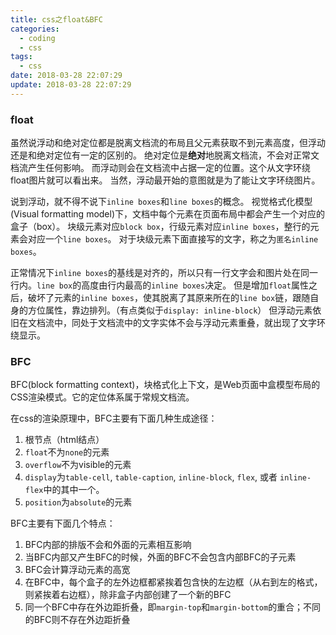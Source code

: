 ```yaml
---
title: css之float&BFC
categories:
  - coding
  - css
tags:
  - css
date: 2018-03-28 22:07:29
update: 2018-03-28 22:07:29
---
```


### float

虽然说浮动和绝对定位都是脱离文档流的布局且父元素获取不到元素高度，但浮动还是和绝对定位有一定的区别的。
绝对定位是**绝对**地脱离文档流，不会对正常文档流产生任何影响。
而浮动则会在文档流中占据一定的位置。这个从文字环绕float图片就可以看出来。
当然，浮动最开始的意图就是为了能让文字环绕图片。

<!--more-->

说到浮动，就不得不说下`inline boxes`和`line boxes`的概念。
视觉格式化模型(Visual formatting model)下，文档中每个元素在页面布局中都会产生一个对应的盒子（box）。
块级元素对应`block box`，行级元素对应`inline boxes`，整行的元素会对应一个`line boxes`。
对于块级元素下面直接写的文字，称之为`匿名inline boxes`。

正常情况下`inline boxes`的基线是对齐的，所以只有一行文字会和图片处在同一行内。`line box`的高度由行内最高的`inline boxes`决定。
但是增加`float`属性之后，破坏了元素的`inline boxes`，使其脱离了其原来所在的`line box`链，跟随自身的方位属性，靠边排列。（有点类似于`display: inline-block`）
但浮动元素依旧在文档流中，同处于文档流中的文字实体不会与浮动元素重叠，就出现了文字环绕显示。

### BFC

BFC(block formatting context)，块格式化上下文，是Web页面中盒模型布局的CSS渲染模式。它的定位体系属于常规文档流。

在css的渲染原理中，BFC主要有下面几种生成途径：
1. 根节点（html结点）
2. `float`不为`none`的元素
3. `overflow`不为visible的元素
4. `display`为`table-cell`, `table-caption`, `inline-block`, `flex`, 或者 `inline-flex`中的其中一个。
5. `position`为`absolute`的元素

BFC主要有下面几个特点：
1. BFC内部的排版不会和外面的元素相互影响
2. 当BFC内部又产生BFC的时候，外面的BFC不会包含内部BFC的子元素
3. BFC会计算浮动元素的高宽
4. 在BFC中，每个盒子的左外边框都紧挨着包含快的左边框（从右到左的格式，则紧挨着右边框），除非盒子内部创建了一个新的BFC
5. 同一个BFC中存在外边距折叠，即`margin-top`和`margin-bottom`的重合；不同的BFC则不存在外边距折叠